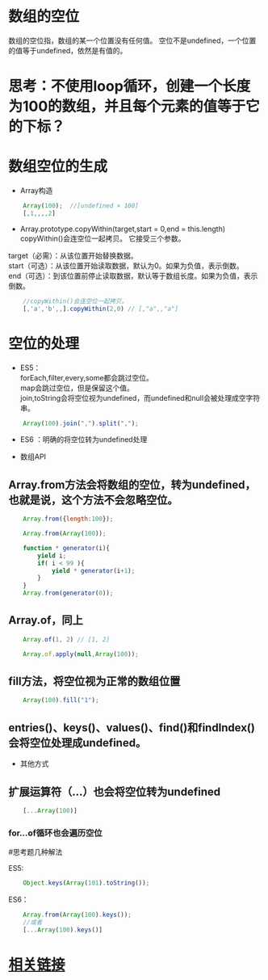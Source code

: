# 数组的空位
数组的空位指，数组的某一个位置没有任何值。
空位不是undefined，一个位置的值等于undefined，依然是有值的。  

# 思考：不使用loop循环，创建一个长度为100的数组，并且每个元素的值等于它的下标？


# 数组空位的生成
- Array构造
```jsx  
	Array(100);  //[undefined × 100]  
	[,1,,,,2]
```
- Array.prototype.copyWithin(target,start = 0,end = this.length) copyWithin()会连空位一起拷贝。
它接受三个参数。

target（必需）：从该位置开始替换数据。  
start（可选）：从该位置开始读取数据，默认为0。如果为负值，表示倒数。  
end（可选）：到该位置前停止读取数据，默认等于数组长度。如果为负值，表示倒数。  
```jsx  
	//copyWithin()会连空位一起拷贝。
	[,'a','b',,].copyWithin(2,0) // [,"a",,"a"]
```


# 空位的处理
- ES5：   
forEach,filter,every,some都会跳过空位。  
map会跳过空位，但是保留这个值。  
join,toString会将空位视为undefined，而undefined和null会被处理成空字符串。
```jsx
	Array(100).join(",").split(",");
```
- ES6 ：明确的将空位转为undefined处理

- 数组API
## Array.from方法会将数组的空位，转为undefined，也就是说，这个方法不会忽略空位。  

```jsx
	Array.from({length:100}); 

	Array.from(Array(100));

	function * generator(i){
		yield i;
		if( i < 99 ){
			yield * generator(i+1);
		}
	}
	Array.from(generator(0));
```
## Array.of，同上  

```jsx
	Array.of(1, 2) // [1, 2]

	Array.of.apply(null,Array(100));
```
## fill方法，将空位视为正常的数组位置
```jsx
	Array(100).fill("1");
```
## entries()、keys()、values()、find()和findIndex()会将空位处理成undefined。


- 其他方式
## 扩展运算符（...）也会将空位转为undefined
```jsx
	[...Array(100)]
```
### for...of循环也会遍历空位


#思考题几种解法

ES5:
```jsx
	Object.keys(Array(101).toString());
```
ES6：
```jsx
	Array.from(Array(100).keys());
	//或者
	[...Array(100).keys()]
```

# [相关链接](https://www.zhihu.com/question/41493194)